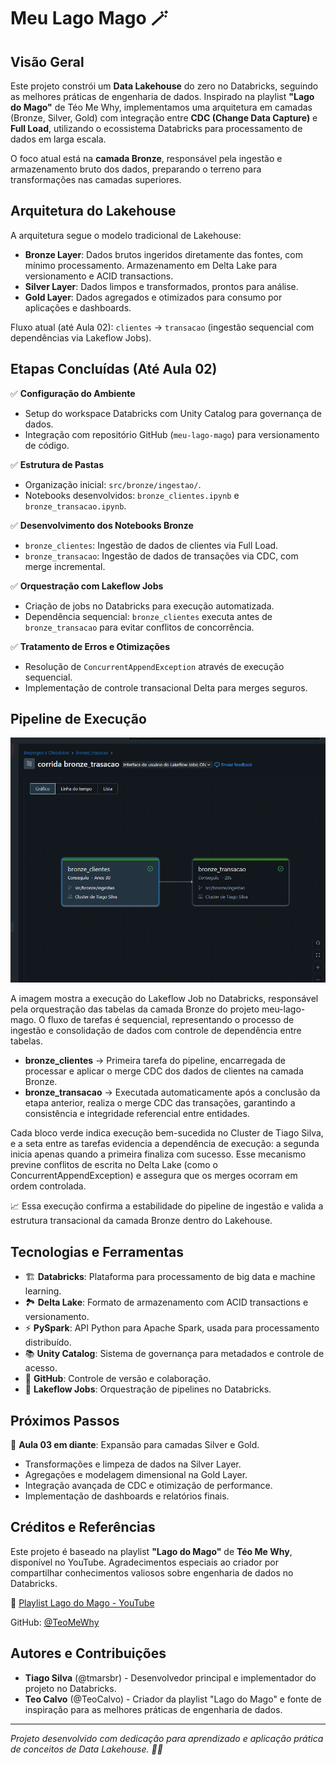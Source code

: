 # Meu Lago Mago 🪄

## Visão Geral

Este projeto constrói um **Data Lakehouse** do zero no Databricks, seguindo as melhores práticas de engenharia de dados. Inspirado na playlist **"Lago do Mago"** de Téo Me Why, implementamos uma arquitetura em camadas (Bronze, Silver, Gold) com integração entre **CDC (Change Data Capture)** e **Full Load**, utilizando o ecossistema Databricks para processamento de dados em larga escala.

O foco atual está na **camada Bronze**, responsável pela ingestão e armazenamento bruto dos dados, preparando o terreno para transformações nas camadas superiores.

## Arquitetura do Lakehouse

A arquitetura segue o modelo tradicional de Lakehouse:

- **Bronze Layer**: Dados brutos ingeridos diretamente das fontes, com mínimo processamento. Armazenamento em Delta Lake para versionamento e ACID transactions.
- **Silver Layer**: Dados limpos e transformados, prontos para análise.
- **Gold Layer**: Dados agregados e otimizados para consumo por aplicações e dashboards.

Fluxo atual (até Aula 02): `clientes` → `transacao` (ingestão sequencial com dependências via Lakeflow Jobs).

## Etapas Concluídas (Até Aula 02)

✅ **Configuração do Ambiente**
- Setup do workspace Databricks com Unity Catalog para governança de dados.
- Integração com repositório GitHub (`meu-lago-mago`) para versionamento de código.

✅ **Estrutura de Pastas**
- Organização inicial: `src/bronze/ingestao/`.
- Notebooks desenvolvidos: `bronze_clientes.ipynb` e `bronze_transacao.ipynb`.

✅ **Desenvolvimento dos Notebooks Bronze**
- `bronze_clientes`: Ingestão de dados de clientes via Full Load.
- `bronze_transacao`: Ingestão de dados de transações via CDC, com merge incremental.

✅ **Orquestração com Lakeflow Jobs**
- Criação de jobs no Databricks para execução automatizada.
- Dependência sequencial: `bronze_clientes` executa antes de `bronze_transacao` para evitar conflitos de concorrência.

✅ **Tratamento de Erros e Otimizações**
- Resolução de `ConcurrentAppendException` através de execução sequencial.
- Implementação de controle transacional Delta para merges seguros.

## Pipeline de Execução

![Execução do Lakeflow Job](job%20e%20pipeline.png)

A imagem mostra a execução do Lakeflow Job no Databricks, responsável pela orquestração das tabelas da camada Bronze do projeto meu-lago-mago. O fluxo de tarefas é sequencial, representando o processo de ingestão e consolidação de dados com controle de dependência entre tabelas.

- **bronze_clientes** → Primeira tarefa do pipeline, encarregada de processar e aplicar o merge CDC dos dados de clientes na camada Bronze.
- **bronze_transacao** → Executada automaticamente após a conclusão da etapa anterior, realiza o merge CDC das transações, garantindo a consistência e integridade referencial entre entidades.

Cada bloco verde indica execução bem-sucedida no Cluster de Tiago Silva, e a seta entre as tarefas evidencia a dependência de execução: a segunda inicia apenas quando a primeira finaliza com sucesso. Esse mecanismo previne conflitos de escrita no Delta Lake (como o ConcurrentAppendException) e assegura que os merges ocorram em ordem controlada.

📈 Essa execução confirma a estabilidade do pipeline de ingestão e valida a estrutura transacional da camada Bronze dentro do Lakehouse.

## Tecnologias e Ferramentas

- 🏗️ **Databricks**: Plataforma para processamento de big data e machine learning.
- 🏞️ **Delta Lake**: Formato de armazenamento com ACID transactions e versionamento.
- ⚡ **PySpark**: API Python para Apache Spark, usada para processamento distribuído.
- 📚 **Unity Catalog**: Sistema de governança para metadados e controle de acesso.
- 🐙 **GitHub**: Controle de versão e colaboração.
- 🔄 **Lakeflow Jobs**: Orquestração de pipelines no Databricks.

## Próximos Passos

🚀 **Aula 03 em diante**: Expansão para camadas Silver e Gold.
- Transformações e limpeza de dados na Silver Layer.
- Agregações e modelagem dimensional na Gold Layer.
- Integração avançada de CDC e otimização de performance.
- Implementação de dashboards e relatórios finais.

## Créditos e Referências

Este projeto é baseado na playlist **"Lago do Mago"** de **Téo Me Why**, disponível no YouTube. Agradecimentos especiais ao criador por compartilhar conhecimentos valiosos sobre engenharia de dados no Databricks.

🔗 [Playlist Lago do Mago - YouTube](https://www.youtube.com/playlist?list=PLvlkVRRKOYFTcLehYZ2Bd5hGIcLH0dJHE)

GitHub: [@TeoMeWhy](https://github.com/TeoMeWhy)

## Autores e Contribuições

- **Tiago Silva** (@tmarsbr) - Desenvolvedor principal e implementador do projeto no Databricks.
- **Teo Calvo** (@TeoCalvo) - Criador da playlist "Lago do Mago" e fonte de inspiração para as melhores práticas de engenharia de dados.

---

*Projeto desenvolvido com dedicação para aprendizado e aplicação prática de conceitos de Data Lakehouse. 🧙‍♂️*
